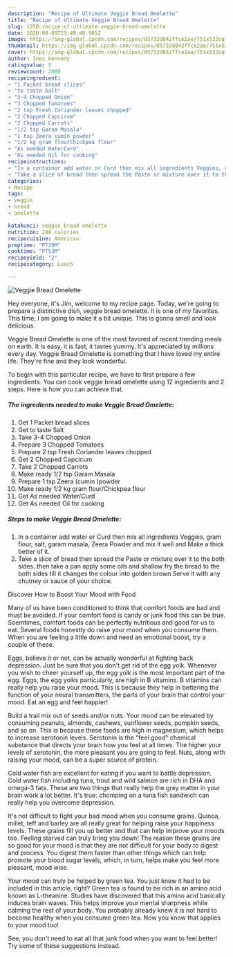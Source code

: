 ```yaml
---
description: "Recipe of Ultimate Veggie Bread Omelette"
title: "Recipe of Ultimate Veggie Bread Omelette"
slug: 1250-recipe-of-ultimate-veggie-bread-omelette
date: 2020-08-09T15:49:40.905Z
image: https://img-global.cpcdn.com/recipes/05732d842ffce2ae/751x532cq70/veggie-bread-omelette-recipe-main-photo.jpg
thumbnail: https://img-global.cpcdn.com/recipes/05732d842ffce2ae/751x532cq70/veggie-bread-omelette-recipe-main-photo.jpg
cover: https://img-global.cpcdn.com/recipes/05732d842ffce2ae/751x532cq70/veggie-bread-omelette-recipe-main-photo.jpg
author: Inez Kennedy
ratingvalue: 5
reviewcount: 2089
recipeingredient:
- "1 Packet bread slices"
- "to taste Salt"
- "3-4 Chopped Onion"
- "3 Chopped Tomatoes"
- "2 tsp Fresh Coriander leaves chopped"
- "2 Chopped Capcicum"
- "2 Chopped Carrots"
- "1/2 tsp Garam Masala"
- "1 tsp Zeera cumin powder"
- "1/2 kg gram flourChickpea flour"
- "As needed WaterCurd"
- "As needed Oil for cooking"
recipeinstructions:
- "In a container add water or Curd then mix all ingredients Veggies, gram flour, salt, garam masala, Zeera Powder and mix it well and Make a thick better of it."
- "Take a slice of bread then spread the Paste or mixture over it to the both sides..then take a pan apply some oils and shallow fry the bread to the both sides till it changes the colour into golden brown.Serve it with any chutney or sauce of your choice."
categories:
- Recipe
tags:
- veggie
- bread
- omelette

katakunci: veggie bread omelette 
nutrition: 288 calories
recipecuisine: American
preptime: "PT39M"
cooktime: "PT53M"
recipeyield: "2"
recipecategory: Lunch

---
```



![Veggie Bread Omelette](https://img-global.cpcdn.com/recipes/05732d842ffce2ae/751x532cq70/veggie-bread-omelette-recipe-main-photo.jpg)

Hey everyone, it's Jim, welcome to my recipe page. Today, we're going to prepare a distinctive dish, veggie bread omelette. It is one of my favorites. This time, I am going to make it a bit unique. This is gonna smell and look delicious.

Veggie Bread Omelette is one of the most favored of recent trending meals on earth. It is easy, it is fast, it tastes yummy. It's appreciated by millions every day. Veggie Bread Omelette is something that I have loved my entire life. They're fine and they look wonderful.




To begin with this particular recipe, we have to first prepare a few ingredients. You can cook veggie bread omelette using 12 ingredients and 2 steps. Here is how you can achieve that.

<!--inarticleads1-->

##### The ingredients needed to make Veggie Bread Omelette:

1. Get 1 Packet bread slices
1. Get to taste Salt
1. Take 3-4 Chopped Onion
1. Prepare 3 Chopped Tomatoes
1. Prepare 2 tsp Fresh Coriander leaves chopped
1. Get 2 Chopped Capcicum
1. Take 2 Chopped Carrots
1. Make ready 1/2 tsp Garam Masala
1. Prepare 1 tsp Zeera (cumin )powder
1. Make ready 1/2 kg gram flour/Chickpea flour
1. Get As needed Water/Curd
1. Get As needed Oil for cooking




<!--inarticleads2-->

##### Steps to make Veggie Bread Omelette:

1. In a container add water or Curd then mix all ingredients Veggies, gram flour, salt, garam masala, Zeera Powder and mix it well and Make a thick better of it.
1. Take a slice of bread then spread the Paste or mixture over it to the both sides..then take a pan apply some oils and shallow fry the bread to the both sides till it changes the colour into golden brown.Serve it with any chutney or sauce of your choice.




Discover How to Boost Your Mood with Food


Many of us have been conditioned to think that comfort foods are bad and must be avoided. If your comfort food is candy or junk food this can be true. Soemtimes, comfort foods can be perfectly nutritious and good for us to eat. Several foods honestly do raise your mood when you consume them. When you are feeling a little down and need an emotional boost, try a couple of these.

Eggs, believe it or not, can be actually wonderful at fighting back depression. Just be sure that you don't get rid of the egg yolk. Whenever you wish to cheer yourself up, the egg yolk is the most important part of the egg. Eggs, the egg yolks particularly, are high in B vitamins. B vitamins can really help you raise your mood. This is because they help in bettering the function of your neural transmitters, the parts of your brain that control your mood. Eat an egg and feel happier!

Build a trail mix out of seeds and/or nuts. Your mood can be elevated by consuming peanuts, almonds, cashews, sunflower seeds, pumpkin seeds, and so on. This is because these foods are high in magnesium, which helps to increase serotonin levels. Serotonin is the "feel good" chemical substance that directs your brain how you feel at all times. The higher your levels of serotonin, the more pleasant you are going to feel. Nuts, along with raising your mood, can be a super source of protein.

Cold water fish are excellent for eating if you want to battle depression. Cold water fish including tuna, trout and wild salmon are rich in DHA and omega-3 fats. These are two things that really help the grey matter in your brain work a lot better. It's true: chomping on a tuna fish sandwich can really help you overcome depression. 

It's not difficult to fight your bad mood when you consume grains. Quinoa, millet, teff and barley are all really great for helping raise your happiness levels. These grains fill you up better and that can help improve your moods too. Feeling starved can truly bring you down! The reason these grains are so good for your mood is that they are not difficult for your body to digest and process. You digest them faster than other things which can help promote your blood sugar levels, which, in turn, helps make you feel more pleasant, mood wise.

Your mood can truly be helped by green tea. You just knew it had to be included in this article, right? Green tea is found to be rich in an amino acid known as L-theanine. Studies have discovered that this amino acid basically induces brain waves. This helps improve your mental sharpness while calming the rest of your body. You probably already knew it is not hard to become healthy when you consume green tea. Now you know that applies to your mood too!

See, you don't need to eat all that junk food when you want to feel better! Try  some  of  these  suggestions  instead.

